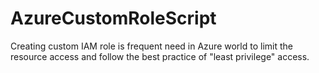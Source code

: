 # AzureCustomRoleScript
Creating custom IAM role is frequent need in Azure world to limit the resource access and follow the best practice of "least privilege" access.

